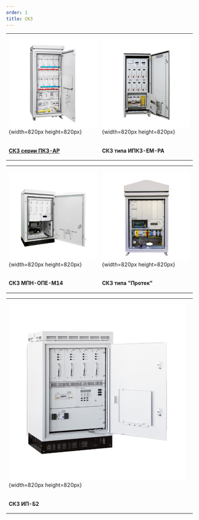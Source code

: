 ```yaml
---
order: 1
title: СКЗ
---
```


<table header="row">
<tr>
<td>

![](./skz-5.png){width=820px height=820px}

</td>
<td>

![](./skz-11.png){width=820px height=820px}

</td>
</tr>
<tr>
<td>

[**СКЗ серии ПКЗ-АР**](./skz-serii-pkz-ar/_index)

</td>
<td>

**СКЗ типа ИПКЗ-ЕМ-РА**

</td>
</tr>
</table>

<table header="row">
<tr>
<td>

![](./skz-7.png){width=820px height=820px}

</td>
<td>

![](./skz-8.png){width=820px height=820px}

</td>
</tr>
<tr>
<td>

**СКЗ МПН-ОПЕ-М14**

</td>
<td>

**СКЗ типа "Протек"**

</td>
</tr>
</table>

<table header="row">
<tr>
<td>

![](./skz-9.png){width=820px height=820px}

</td>
<td>



</td>
</tr>
<tr>
<td>

**СКЗ ИП-Б2**

</td>
<td>



</td>
</tr>
</table>


